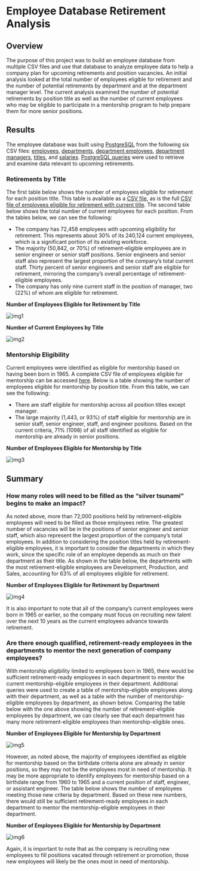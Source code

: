 # Employee Database Retirement Analysis

## Overview
The purpose of this project was to build an employee database from multiple CSV files and use that database to analyze employee data to help a company plan for upcoming retirements and position vacancies. An initial analysis looked at the total number of employees eligible for retirement and the number of potential retirements by department and at the department manager level. The current analysis examined the number of potential retirements by position title as well as the number of current employees who may be eligible to participate in a mentorship program to help prepare them for more senior positions.

## Results

The employee database was built using [PostgreSQL](schema.sql) from the following six CSV files: [employees](Data/Original/employees.csv), [departments](Data/Original/departments.csv), [department employees](Data/Original/dept_emp.csv), [department managers](Data/Original/dept_manager.csv), [titles](Data/Original/titles.csv), and [salaries](Data/Original/salaries.csv). [PostgreSQL queries](Queries/Employee_Database_Challenge.sql) were used to retrieve and examine data relevant to upcoming retirements.

### Retirements by Title
The first table below shows the number of employees eligible for retirement for each position title. This table is available as a [CSV file](Data/retiring_titles.csv), as is the full [CSV file of employees eligible for retirement with current title](Data/unique_titles.csv). The second table below shows the total number of current employees for each position. From the tables below, we can see the following:
-    The company has 72,458 employees with upcoming eligibility for retirement. This represents about 30% of its 240,124 current employees, which is a significant portion of its existing workforce.
-    The majority (50,842, or 70%) of retirement-eligible employees are in senior engineer or senior staff positions. Senior engineers and senior staff also represent the largest proportion of the company’s total current staff. Thirty percent of senior engineers and senior staff are eligible for retirement, mirroring the company’s overall percentage of retirement-eligible employees.
-    The company has only nine current staff in the position of manager, two (22%) of whom are eligible for retirement.

**Number of Employees Eligible for Retirement by Title**

![img1](Resources/Retirements_by_Title.png)


**Number of Current Employees by Title**

![img2](Resources/Current_Emp_by_Title.png)


### Mentorship Eligibility
Current employees were identified as eligible for mentorship based on having been born in 1965. A complete CSV file of employees eligible for mentorship can be accessed [here](Data/mentorship_eligibility.csv). Below is a table showing the number of employees eligible for mentorship by position title. From this table, we can see the following:
-    There are staff eligible for mentorship across all position titles except manager.
-    The large majority (1,443, or 93%) of staff eligible for mentorship are in senior staff, senior engineer, staff, and engineer positions. Based on the current criteria, 71% (1098) of all staff identified as eligible for mentorship are already in senior positions.

**Number of Employees Eligible for Mentorship by Title**

![img3](Resources/Mentorship_Eligible_by_Title.png)


## Summary

### How many roles will need to be filled as the “silver tsunami” begins to make an impact?
As noted above, more than 72,000 positions held by retirement-eligible employees will need to be filled as those employees retire. The greatest number of vacancies will be in the positions of senior engineer and senior staff, which also represent the largest proportion of the company’s total employees. In addition to considering the position titles held by retirement-eligible employees, it is important to consider the departments in which they work, since the specific role of an employee depends as much on their department as their title. As shown in the table below, the departments with the most retirement-eligible employees are Development, Production, and Sales, accounting for 63% of all employees eligible for retirement.

**Number of Employees Eligible for Retirement by Department**

![img4](Resources/Retirements_by_Dept.png)


It is also important to note that all of the company’s current employees were born in 1965 or earlier, so the company must focus on recruiting new talent over the next 10 years as the current employees advance towards retirement.

### Are there enough qualified, retirement-ready employees in the departments to mentor the next generation of company employees?
With mentorship eligibility limited to employees born in 1965, there would be sufficient retirement-ready employees in each department to mentor the current mentorship-eligible employees in their department. Additional queries were used to create a table of mentorship-eligible employees along with their department, as well as a table with the number of mentorship-eligible employees by department, as shown below. Comparing the table below with the one above showing the number of retirement-eligible employees by department, we can clearly see that each department has many more retirement-eligible employees than mentorship-eligible ones.

**Number of Employees Eligible for Mentorship by Department**

![img5](Resources/Mentorship_Eligible_by_Dept.png)


However, as noted above, the majority of employees identified as eligible for mentorship based on the birthdate criteria alone are already in senior positions, so they may not be the employees most in need of mentorship. It may be more appropriate to identify employees for mentorship based on a birthdate range from 1960 to 1965 and a current position of staff, engineer, or assistant engineer. The table below shows the number of employees meeting those new criteria by department. Based on these new numbers, there would still be sufficient retirement-ready employees in each department to mentor the mentorship-eligible employees in their department.

**Number of Employees Eligible for Mentorship by Department**

![img6](Resources/Mentorship_Eligible_by_Dept_New.png)


Again, it is important to note that as the company is recruiting new employees to fill positions vacated through retirement or promotion, those new employees will likely be the ones most in need of mentorship.
